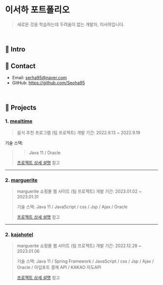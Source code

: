 # 이서하 포트폴리오
>새로운 것을 학습하는데 두려움이 없는 개발자, 이서하입니다.

</br>

## :pushpin: Intro


## :pushpin: Contact
- Email: serha95@naver.com
- GitHub: https://github.com/Seoha95

</br>

## :pushpin: Projects
### 1. [mealtime]()
>음식 추천 프로그램 (팀 프로젝트)
>개발 기간: 2022.9.13 ~ 2022.9.19
>
기술 스택:
>>Java 11 / Oracle
>
>[프로젝트 상세 설명]() 참고

---

### 2. [marguerite]()
>marguerite 쇼핑몰 웹 사이트 (팀 프로젝트)
>개발 기간: 2023.01.02 ~ 2023.01.31
>
>기술 스택:
>Java 11 / JavaScript / css / Jsp / Ajax / Oracle
>
>[프로젝트 상세 설명]() 참고

---

### 2. [kajahotel]()
>marguerite 쇼핑몰 웹 사이트 (팀 프로젝트)
>개발 기간: 2022.12.28 ~ 2023.01.06
>
>기술 스택:
>Java 11 / Spring Framework / JavaScript / css / Jsp / Ajax / Oracle / 아임포트 결제 API / KAKAO 지도API
>
>[프로젝트 상세 설명]() 참고
